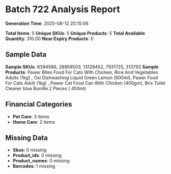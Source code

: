 # Batch 722 Analysis Report

**Generation Time**: 2025-08-12 20:15:06

**Total Items**: 5
**Unique SKUs**: 5
**Unique Products**: 5
**Total Available Quantity**: 310.00
**Near Expiry Products**: 0

## Sample Data
**Sample SKUs**: 8394588, 28959503, 13129452, 7931725, 313793
**Sample Products**: Pawer Bites Food For Cats With Chicken, Rice And Vegetables Adults (1kg) , Oxi Dishwashing Liquid Green Lemon (600ml), Pawer Food For Cats Adult (1kg) , Pawer Cat Food Can With Chicken (400gm), Brix Toilet Cleaner blue Bundle 2 Pieces ( 450ml)

## Financial Categories
- **Pet Care**: 3 items
- **Home Care**: 2 items

## Missing Data
- **Skus**: 0 missing
- **Product_ids**: 0 missing
- **Product_names**: 0 missing
- **Barcodes**: 1 missing
